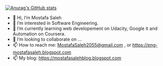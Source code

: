 [![Anurag's GitHub stats](https://github-readme-stats.vercel.app/api?username=mostafasaleh1)](https://github.com/mostafasaleh1/github-readme-stats)
- 👋 Hi, I’m Mostafa Saleh
- 👀 I’m interested in Software Engineering.
- 🌱 I’m currently learning web developement on Udacity, Google it and Automation on Coursera.
- 💞️ I’m looking to collaborate on ...
- 📫 How to reach me: MostafaSaleh2055@gmail.com , or https://eng-mostafasaleh.blogspot.com 
- 📫 My blog: https://mostafasalehblog.blogspot.com
